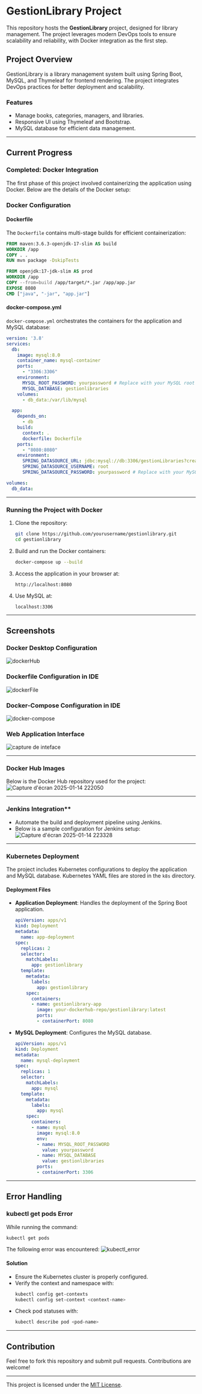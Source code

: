 # GestionLibrary Project

This repository hosts the **GestionLibrary** project, designed for library management. The project leverages modern DevOps tools to ensure scalability and reliability, with Docker integration as the first step.

## Project Overview

GestionLibrary is a library management system built using Spring Boot, MySQL, and Thymeleaf for frontend rendering. The project integrates DevOps practices for better deployment and scalability.

### Features
- Manage books, categories, managers, and libraries.
- Responsive UI using Thymeleaf and Bootstrap.
- MySQL database for efficient data management.

---

## Current Progress

### Completed: Docker Integration

The first phase of this project involved containerizing the application using Docker. Below are the details of the Docker setup:

### Docker Configuration

#### Dockerfile
The `Dockerfile` contains multi-stage builds for efficient containerization:

```Dockerfile
FROM maven:3.6.3-openjdk-17-slim AS build
WORKDIR /app
COPY . .
RUN mvn package -DskipTests

FROM openjdk:17-jdk-slim AS prod
WORKDIR /app
COPY --from=build /app/target/*.jar /app/app.jar
EXPOSE 8080
CMD ["java", "-jar", "app.jar"]
```

#### docker-compose.yml
`docker-compose.yml` orchestrates the containers for the application and MySQL database:

```yaml
version: '3.8'
services:
  db:
    image: mysql:8.0
    container_name: mysql-container
    ports:
      - "3306:3306"
    environment:
      MYSQL_ROOT_PASSWORD: yourpassword # Replace with your MySQL root password
      MYSQL_DATABASE: gestionlibraries
    volumes:
      - db_data:/var/lib/mysql

  app:
    depends_on:
      - db
    build:
      context: .
      dockerfile: Dockerfile
    ports:
      - "8080:8080"
    environment:
      SPRING_DATASOURCE_URL: jdbc:mysql://db:3306/gestionLibraries?createDatabaseIfNotExist=true&useSSL=false&serverTimezone=UTC&allowPublicKeyRetrieval=true
      SPRING_DATASOURCE_USERNAME: root
      SPRING_DATASOURCE_PASSWORD: yourpassword # Replace with your MySQL root password

volumes:
  db_data:
```

---


### Running the Project with Docker

1. Clone the repository:
   ```bash
   git clone https://github.com/yourusername/gestionlibrary.git
   cd gestionlibrary
   ```

2. Build and run the Docker containers:
   ```bash
   docker-compose up --build
   ```

3. Access the application in your browser at:
   ```
   http://localhost:8080
   ```

4. Use MySQL at:
   ```
   localhost:3306
   ```

---

## Screenshots

### Docker Desktop Configuration
![dockerHub](https://github.com/user-attachments/assets/6975669b-de86-4c1a-b6ff-e4e95d04311e)

### Dockerfile Configuration in IDE
![dockerFile](https://github.com/user-attachments/assets/e5080ddd-f560-4dea-9054-aa006deadb65)

### Docker-Compose Configuration in IDE
![docker-compose](https://github.com/user-attachments/assets/dd51354c-64b4-4fe0-8119-03285200709e)

### Web Application Interface
![capture de inteface ](https://github.com/user-attachments/assets/1be94230-514d-445c-999f-3dd0ff46bba3)

---
### Docker Hub Images
Below is the Docker Hub repository used for the project:
![Capture d'écran 2025-01-14 222050](https://github.com/user-attachments/assets/038ef6b1-5130-4fe8-a4bb-a7e21bba3e94)

---
### Jenkins Integration**
   - Automate the build and deployment pipeline using Jenkins.
   - Below is a sample configuration for Jenkins setup:
![Capture d'écran 2025-01-14 223328](https://github.com/user-attachments/assets/1d62e50e-472f-40a5-be30-8aa356ce3a00)
---
### Kubernetes Deployment

The project includes Kubernetes configurations to deploy the application and MySQL database. Kubernetes YAML files are stored in the `k8s` directory.

#### Deployment Files

- **Application Deployment**: Handles the deployment of the Spring Boot application.
  ```yaml
  apiVersion: apps/v1
  kind: Deployment
  metadata:
    name: app-deployment
  spec:
    replicas: 2
    selector:
      matchLabels:
        app: gestionlibrary
    template:
      metadata:
        labels:
          app: gestionlibrary
      spec:
        containers:
        - name: gestionlibrary-app
          image: your-dockerhub-repo/gestionlibrary:latest
          ports:
          - containerPort: 8080
  ```

- **MySQL Deployment**: Configures the MySQL database.
  ```yaml
  apiVersion: apps/v1
  kind: Deployment
  metadata:
    name: mysql-deployment
  spec:
    replicas: 1
    selector:
      matchLabels:
        app: mysql
    template:
      metadata:
        labels:
          app: mysql
      spec:
        containers:
        - name: mysql
          image: mysql:8.0
          env:
          - name: MYSQL_ROOT_PASSWORD
            value: yourpassword
          - name: MYSQL_DATABASE
            value: gestionlibraries
          ports:
          - containerPort: 3306
  ```

---

## Error Handling

### kubectl get pods Error

While running the command:
```bash
kubectl get pods
```

The following error was encountered:
![kubectl_error](https://github.com/user-attachments/assets/da5e17bc-b857-4252-a482-53cb23b68fbb)

#### Solution
- Ensure the Kubernetes cluster is properly configured.
- Verify the context and namespace with:
  ```bash
  kubectl config get-contexts
  kubectl config set-context <context-name>
  ```
- Check pod statuses with:
  ```bash
  kubectl describe pod <pod-name>
  ```

---

## Contribution

Feel free to fork this repository and submit pull requests. Contributions are welcome!

---

This project is licensed under the [MIT License](LICENSE).
